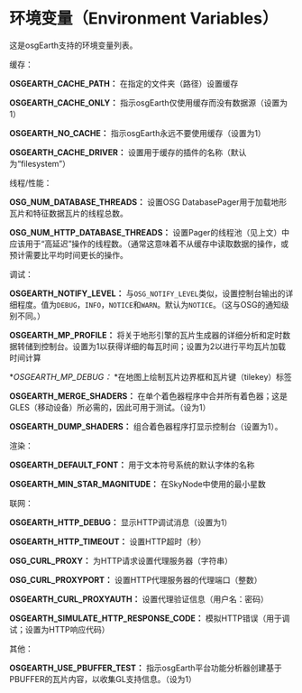 # 环境变量（Environment Variables）
这是osgEarth支持的环境变量列表。


缓存：

**OSGEARTH_CACHE_PATH：** 在指定的文件夹（路径）设置缓存

**OSGEARTH_CACHE_ONLY：** 指示osgEarth仅使用缓存而没有数据源（设置为1）

**OSGEARTH_NO_CACHE：** 指示osgEarth永远不要使用缓存（设置为1）

**OSGEARTH_CACHE_DRIVER：** 设置用于缓存的插件的名称（默认为“filesystem”）


线程/性能：

**OSG_NUM_DATABASE_THREADS：** 设置OSG DatabasePager用于加载地形瓦片和特征数据瓦片的线程总数。

**OSG_NUM_HTTP_DATABASE_THREADS：** 设置Pager的线程池（见上文）中应该用于“高延迟”操作的线程数。（通常这意味着不从缓存中读取数据的操作，或预计需要比平均时间更长的操作。


调试：

**OSGEARTH_NOTIFY_LEVEL：** 与`OSG_NOTIFY_LEVEL`类似，设置控制台输出的详细程度。值为`DEBUG`，`INFO`，`NOTICE`和`WARN`。默认为`NOTICE`。（这与OSG的通知级别不同。）

**OSGEARTH_MP_PROFILE：** 将关于地形引擎的瓦片生成器的详细分析和定时数据转储到控制台。设置为1以获得详细的每瓦时间；设置为2以进行平均瓦片加载时间计算

**OSGEARTH_MP_DEBUG：* *在地图上绘制瓦片边界框和瓦片键（tilekey）标签

**OSGEARTH_MERGE_SHADERS：** 在单个着色器程序中合并所有着色器；这是GLES（移动设备）所必需的，因此可用于测试。（设为1）

**OSGEARTH_DUMP_SHADERS：** 组合着色器程序打显示控制台（设置为1）。


渲染：

**OSGEARTH_DEFAULT_FONT：** 用于文本符号系统的默认字体的名称

**OSGEARTH_MIN_STAR_MAGNITUDE：** 在SkyNode中使用的最小星数


联网：

**OSGEARTH_HTTP_DEBUG：** 显示HTTP调试消息（设置为1）

**OSGEARTH_HTTP_TIMEOUT：** 设置HTTP超时（秒）

**OSG_CURL_PROXY：** 为HTTP请求设置代理服务器（字符串）

**OSG_CURL_PROXYPORT：** 设置HTTP代理服务器的代理端口（整数）

**OSGEARTH_CURL_PROXYAUTH：** 设置代理验证信息（用户名：密码）

**OSGEARTH_SIMULATE_HTTP_RESPONSE_CODE：** 模拟HTTP错误（用于调试；设置为HTTP响应代码）


其他：

**OSGEARTH_USE_PBUFFER_TEST：** 指示osgEarth平台功能分析器创建基于PBUFFER的瓦片内容，以收集GL支持信息。（设为1）
